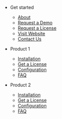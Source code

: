 <!-- _navbar.md -->

* Get started

  * [About](quickstart.md)
  * [Request a Demo](more-pages.md)
  * [Request a License](more-pages.md)
  * [Visit Website](custom-navbar.md)
  * [Contact Us](cover.md)

* Product 1
  * [Installation](product1/installation.md)
  * [Get a License](product1/license.md)
  * [Configuration](product1/configuration.md)
  * [FAQ](product1/faq.md)
  
* Product 2
  * [Installation](product2/installation.md)
  * [Get a License](product2/license.md)
  * [Configuration](product2/configuration.md)
  * [FAQ](product2/faq.md)
